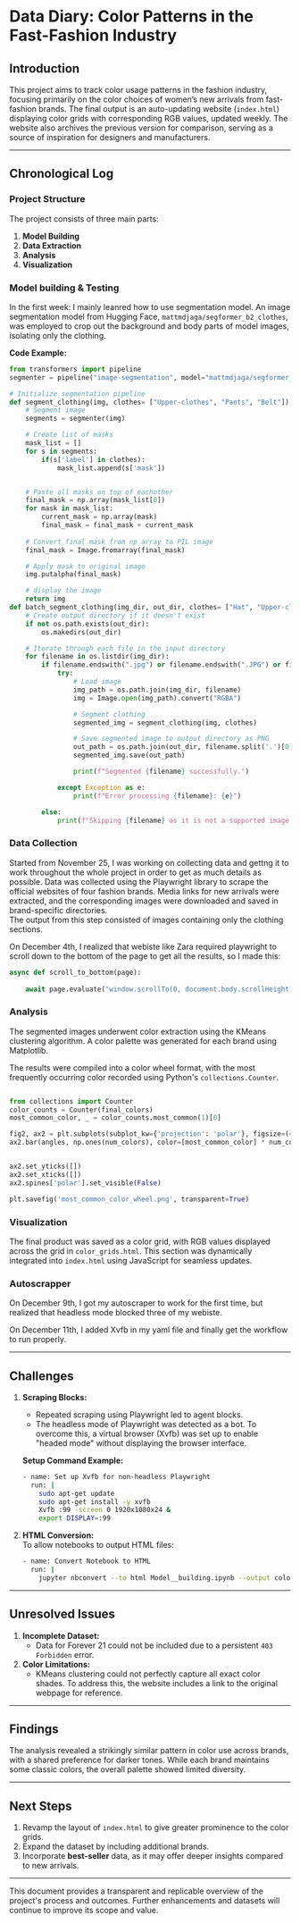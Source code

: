
# Data Diary: Color Patterns in the Fast-Fashion Industry

## **Introduction**  
This project aims to track color usage patterns in the fashion industry, focusing primarily on the color choices of women’s new arrivals from fast-fashion brands. The final output is an auto-updating website (`index.html`) displaying color grids with corresponding RGB values, updated weekly. The website also archives the previous version for comparison, serving as a source of inspiration for designers and manufacturers.

---

## **Chronological Log**

### **Project Structure**  
The project consists of three main parts: 
1. **Model Building**
2. **Data Extraction**  
3. **Analysis**  
4. **Visualization**  

### **Model building & Testing**
In the first week:
I mainly leanred how to use segmentation model.
An image segmentation model from Hugging Face, `mattmdjaga/segformer_b2_clothes`, was employed to crop out the background and body parts of model images, isolating only the clothing.  

**Code Example:**  
```python
from transformers import pipeline
segmenter = pipeline("image-segmentation", model="mattmdjaga/segformer_b2_clothes")

# Initialize segmentation pipeline
def segment_clothing(img, clothes= ["Upper-clothes", "Pants", "Belt"]):
    # Segment image
    segments = segmenter(img)

    # Create list of masks
    mask_list = []
    for s in segments:
        if(s['label'] in clothes):
            mask_list.append(s['mask'])


    # Paste all masks on top of eachother 
    final_mask = np.array(mask_list[0])
    for mask in mask_list:
        current_mask = np.array(mask)
        final_mask = final_mask + current_mask
            
    # Convert final mask from np array to PIL image
    final_mask = Image.fromarray(final_mask)

    # Apply mask to original image
    img.putalpha(final_mask)

    # display the image
    return img
def batch_segment_clothing(img_dir, out_dir, clothes= ["Hat", "Upper-clothes", "Skirt", "Pants", "Dress", "Belt", "Left-shoe", "Right-shoe", "Scarf"]):
    # Create output directory if it doesn't exist
    if not os.path.exists(out_dir):
        os.makedirs(out_dir)

    # Iterate through each file in the input directory
    for filename in os.listdir(img_dir):
        if filename.endswith(".jpg") or filename.endswith(".JPG") or filename.endswith(".png") or filename.endswith(".PNG"):
            try:
                # Load image
                img_path = os.path.join(img_dir, filename)
                img = Image.open(img_path).convert("RGBA")

                # Segment clothing
                segmented_img = segment_clothing(img, clothes)

                # Save segmented image to output directory as PNG
                out_path = os.path.join(out_dir, filename.split('.')[0] + ".png")
                segmented_img.save(out_path)

                print(f"Segmented {filename} successfully.")

            except Exception as e:
                print(f"Error processing {filename}: {e}")

        else:
            print(f"Skipping {filename} as it is not a supported image file.")

```


### **Data Collection**  
Started from November 25,
I was working on collecting data and gettng it to work throughout the whole project in order to get as much details as possible.
Data was collected using the Playwright library to scrape the official websites of four fashion brands. Media links for new arrivals were extracted, and the corresponding images were downloaded and saved in brand-specific directories.  
The output from this step consisted of images containing only the clothing sections.  

On December 4th, 
I realized that webiste like Zara required playwright to scroll down to the bottom of the page to get all the results, so I made this:

```python
async def scroll_to_bottom(page):
    
    await page.evaluate("window.scrollTo(0, document.body.scrollHeight);")


```

### **Analysis**  

The segmented images underwent color extraction using the KMeans clustering algorithm. A color palette was generated for each brand using Matplotlib.  

The results were compiled into a color wheel format, with the most frequently occurring color recorded using Python's `collections.Counter`.  

```python

from collections import Counter
color_counts = Counter(final_colors)
most_common_color, _ = color_counts.most_common(1)[0]

fig2, ax2 = plt.subplots(subplot_kw={'projection': 'polar'}, figsize=(4, 4))
ax2.bar(angles, np.ones(num_colors), color=[most_common_color] * num_colors, width=2 * np.pi / num_colors)


ax2.set_yticks([])
ax2.set_xticks([])
ax2.spines['polar'].set_visible(False)

plt.savefig('most_common_color_wheel.png', transparent=True)

```



### **Visualization**  
The final product was saved as a color grid, with RGB values displayed across the grid in `color_grids.html`. This section was dynamically integrated into `index.html` using JavaScript for seamless updates.

### **Autoscrapper**
On December 9th, I got my autoscraper to work for the first time, but realized that headless mode blocked three of my webiste.

On December 11th, I added Xvfb in my yaml file and finally get the workflow to run properly. 

---

## **Challenges**  
1. **Scraping Blocks:**  
   - Repeated scraping using Playwright led to agent blocks.  
   - The headless mode of Playwright was detected as a bot. To overcome this, a virtual browser (Xvfb) was set up to enable "headed mode" without displaying the browser interface.  

   **Setup Command Example:**  
   ```bash
   - name: Set up Xvfb for non-headless Playwright
     run: |
       sudo apt-get update
       sudo apt-get install -y xvfb
       Xvfb :99 -screen 0 1920x1080x24 &
       export DISPLAY=:99
   ```

2. **HTML Conversion:**  
   To allow notebooks to output HTML files:  
   ```bash
   - name: Convert Notebook to HTML
     run: |
       jupyter nbconvert --to html Model__building.ipynb --output color_grids.html
   ```

---

## **Unresolved Issues**  
1. **Incomplete Dataset:**  
   - Data for Forever 21 could not be included due to a persistent `403 Forbidden` error.  
2. **Color Limitations:**  
   - KMeans clustering could not perfectly capture all exact color shades. To address this, the website includes a link to the original webpage for reference.  

---

## **Findings**  
The analysis revealed a strikingly similar pattern in color use across brands, with a shared preference for darker tones. While each brand maintains some classic colors, the overall palette showed limited diversity.  

---

## **Next Steps**  
1. Revamp the layout of `index.html` to give greater prominence to the color grids.  
2. Expand the dataset by including additional brands.  
3. Incorporate **best-seller** data, as it may offer deeper insights compared to new arrivals.  

--- 

This document provides a transparent and replicable overview of the project's process and outcomes. Further enhancements and datasets will continue to improve its scope and value.  
